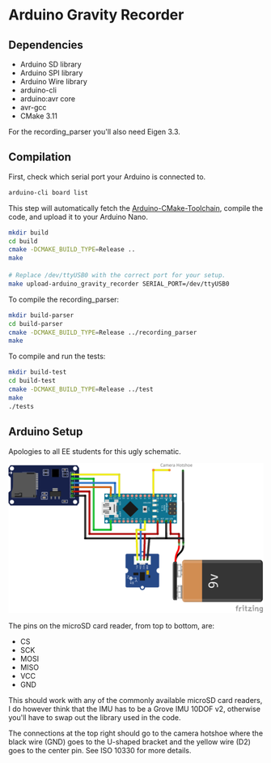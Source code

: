# Arduino Gravity Recorder

## Dependencies

* Arduino SD library
* Arduino SPI library
* Arduino Wire library
* arduino-cli
* arduino:avr core
* avr-gcc
* CMake 3.11

For the recording_parser you'll also need Eigen 3.3.

## Compilation

First, check which serial port your Arduino is connected to.

```bash
arduino-cli board list
```

This step will automatically fetch the [Arduino-CMake-Toolchain](https://github.com/a9183756-gh/Arduino-CMake-Toolchain), compile the code, and upload it to your Arduino Nano.

```bash
mkdir build
cd build
cmake -DCMAKE_BUILD_TYPE=Release ..
make

# Replace /dev/ttyUSB0 with the correct port for your setup.
make upload-arduino_gravity_recorder SERIAL_PORT=/dev/ttyUSB0
```

To compile the recording_parser:

```bash
mkdir build-parser
cd build-parser
cmake -DCMAKE_BUILD_TYPE=Release ../recording_parser
make
```

To compile and run the tests:

```bash
mkdir build-test
cd build-test
cmake -DCMAKE_BUILD_TYPE=Release ../test
make
./tests
```

## Arduino Setup

Apologies to all EE students for this ugly schematic.

![schematic](schematic/arduino-gravity-recorder_bb.png)

The pins on the microSD card reader, from top to bottom, are:
* CS
* SCK
* MOSI
* MISO
* VCC
* GND

This should work with any of the commonly available microSD card readers, I do however think that the IMU has to be a Grove IMU 10DOF v2, otherwise you'll have to swap out the library used in the code.

The connections at the top right should go to the camera hotshoe where the black wire (GND) goes to the U-shaped bracket and the yellow wire (D2) goes to the center pin. See ISO 10330 for more details.
